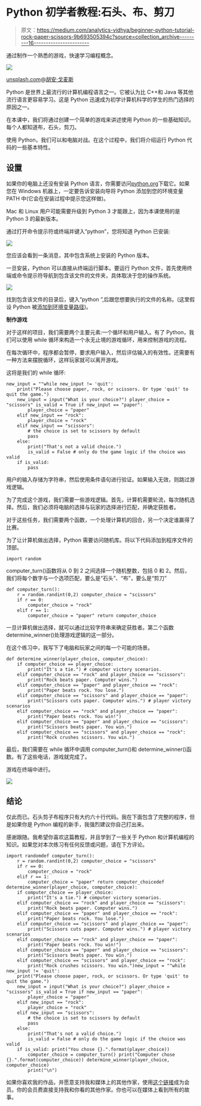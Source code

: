 # Python 初学者教程:石头、布、剪刀

> 原文：<https://medium.com/analytics-vidhya/beginner-python-tutorial-rock-paper-scissors-9b693505394c?source=collection_archive---------16----------------------->

通过制作一个熟悉的游戏，快速学习编程概念。

![](img/6c0f69fac95914f9a9bce1911b012045.png)

[unsplash.com](https://unsplash.com/@nosoylasonia)@[胡安·戈麦斯](https://unsplash.com/)

Python 是世界上最流行的计算机编程语言之一。它被认为比 C++和 Java 等其他流行语言更容易学习。这是 Python 迅速成为初学计算机科学的学生的热门选择的原因之一。

在本课中，我们将通过创建一个简单的游戏来讲述使用 Python 的一些基础知识。每个人都知道布，石头，剪刀。

使用 Python，我们可以和电脑对战。在这个过程中，我们将介绍运行 Python 代码的一些基本特性。

## **设置**

如果你的电脑上还没有安装 Python 语言，你需要访问[python.org](https://www.python.org/)下载它。如果您在 Windows 机器上，一定要告诉安装向导将 Python 添加到您的环境变量 PATH 中(它会在安装过程中提示您这样做)。

Mac 和 Linux 用户可能需要升级到 Python 3 才能跟上，因为本课使用的是 Python 3 的最新版本。

通过打开命令提示符或终端并键入“python”，您将知道 Python 已安装:

![](img/f12095824ae9a36d31af4f70a0de2463.png)

您应该会看到一条消息，其中包含系统上安装的 Python 版本。

一旦安装，Python 可以直接从终端运行脚本。要运行 Python 文件，首先使用终端或命令提示符导航到包含该文件的文件夹，具体取决于您的操作系统。

![](img/4ea9ebd49f54db8a6b56b4f5bb704f6a.png)

找到包含该文件的目录后，键入“python ”,后跟您想要执行的文件的名称。(这里假设 Python 被[添加到环境变量路径](https://datatofish.com/add-python-to-windows-path/))。

**制作游戏**

对于这样的项目，我们需要两个主要元素:一个循环和用户输入。有了 Python，我们可以使用 while 循环来构造一个永无止境的游戏循环，用来控制游戏的流程。

在每次循环中，程序都会暂停，要求用户输入，然后评估输入的有效性。还需要有一种方法来摆脱循环，这样玩家就可以离开游戏。

这将是我们的 while 循环:

```
new_input = ""while new_input != 'quit':
    print("Please choose paper, rock, or scissors. Or type 'quit' to quit the game.")
    new_input = input("What is your choice?") player_choice = "scissors" is_valid = True if new_input == "paper":
        player_choice = "paper"
    elif new_input == "rock":
        player_choice = "rock"
    elif new_input == "scissors":
        # the choice is set to scissors by default
        pass
    else:
        print("That's not a valid choice.")
        is_valid = False # only do the game logic if the choice was valid
    if is_valid:
        pass
```

用户的输入存储为字符串，然后使用条件语句进行验证。如果输入无效，则跳过游戏逻辑。

为了完成这个游戏，我们需要一些游戏逻辑。首先，计算机需要轮流，每次随机选择。然后，我们必须将电脑的选择与玩家的选择进行匹配，并确定获胜者。

对于这些任务，我们需要两个函数，一个处理计算机的回合，另一个决定谁赢得了比赛。

为了让计算机做出选择，Python 需要访问随机库。将以下代码添加到程序文件的顶部。

```
import random
```

computer_turn()函数将从 0 到 2 之间选择一个随机整数，包括 0 和 2。然后，我们将每个数字与一个选项匹配，要么是“石头”、“布”，要么是“剪刀”

```
def computer_turn():
    r = random.randint(0,2) computer_choice = "scissors"
    if r == 0:
        computer_choice = "rock"
    elif r == 1:
        computer_choice = "paper" return computer_choice
```

一旦计算机做出选择，就可以通过比较字符串来确定获胜者。第二个函数 determine_winner()处理游戏逻辑的这一部分。

在这个练习中，我写下了电脑和玩家之间的每一个可能的场景。

```
def determine_winner(player_choice, computer_choice):
    if computer_choice == player_choice:
        print("It's a tie.") # computer victory scenarios.
    elif computer_choice == "rock" and player_choice == "scissors":
        print("Rock beats paper. Computer wins.")
    elif computer_choice == "paper" and player_choice == "rock":
        print("Paper beats rock. You lose.")
    elif computer_choice == "scissors" and player_choice == "paper":
        print("Scissors cuts paper. Computer wins.") # player victory scenarios
    elif computer_choice == "rock" and player_choice == "paper":
        print("Paper beats rock. You win!")
    elif computer_choice == "paper" and player_choice == "scissors":
        print("Scissors beats paper. You win.")
    elif computer_choice == "scissors" and player_choice == "rock":
        print("Rock crushes scissors. You win.")
```

最后，我们需要在 while 循环中调用 computer_turn()和 determine_winner()函数。有了这些电话，游戏就完成了。

游戏在终端中进行。

![](img/f7f85b2b7aa12f7a4ab3028224905107.png)

## **结论**

仅此而已。石头剪子布程序只有大约六十行代码。我在下面包含了完整的程序，但是如果你是 Python 编程的新手，我强烈建议你自己打出来。

感谢跟随。我希望你喜欢这篇教程，并且学到了一些关于 Python 和计算机编程的知识。如果您对本次练习有任何反馈或问题，请在下方评论。

```
import randomdef computer_turn():
    r = random.randint(0,2) computer_choice = "scissors"
    if r == 0:
        computer_choice = "rock"
    elif r == 1:
        computer_choice = "paper" return computer_choicedef determine_winner(player_choice, computer_choice):
    if computer_choice == player_choice:
        print("It's a tie.") # computer victory scenarios.
    elif computer_choice == "rock" and player_choice == "scissors":
        print("Rock beats paper. Computer wins.")
    elif computer_choice == "paper" and player_choice == "rock":
        print("Paper beats rock. You lose.")
    elif computer_choice == "scissors" and player_choice == "paper":
        print("Scissors cuts paper. Computer wins.") # player victory scenarios
    elif computer_choice == "rock" and player_choice == "paper":
        print("Paper beats rock. You win!")
    elif computer_choice == "paper" and player_choice == "scissors":
        print("Scissors beats paper. You win.")
    elif computer_choice == "scissors" and player_choice == "rock":
        print("Rock crushes scissors. You win.")new_input = ""while new_input != 'quit':
    print("Please choose paper, rock, or scissors. Or type 'quit' to quit the game.")
    new_input = input("What is your choice?") player_choice = "scissors" is_valid = True if new_input == "paper":
        player_choice = "paper"
    elif new_input == "rock":
        player_choice = "rock"
    elif new_input == "scissors":
        # the choice is set to scissors by default
        pass
    else:
        print("That's not a valid choice.")
        is_valid = False # only do the game logic if the choice was valid
    if is_valid: print("You chose {}.".format(player_choice))
        computer_choice = computer_turn() print("Computer chose {}.".format(computer_choice)) determine_winner(player_choice, computer_choice)
        print("\n")
```

如果你喜欢我的作品，并愿意支持我和媒体上的其他作家，使用[这个链接](https://harold-j-petty.medium.com/membership)成为会员。你的会员费直接支持我和你看的其他作家。你也可以在媒体上看到所有的故事。